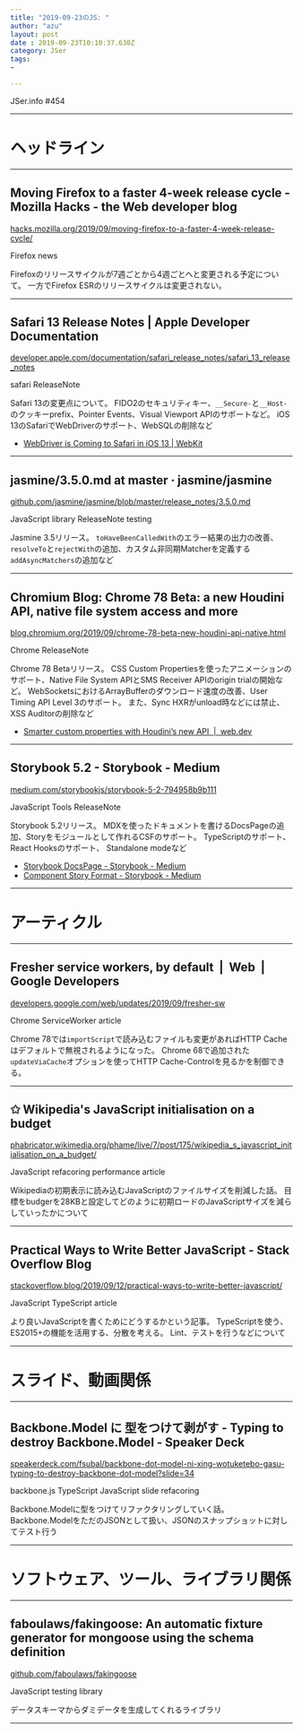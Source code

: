 ```yaml
---
title: "2019-09-23のJS: "
author: "azu"
layout: post
date : 2019-09-23T10:10:37.630Z
category: JSer
tags:
-

---
```


JSer.info #454

----

<h1 class="site-genre">ヘッドライン</h1>

----

## Moving Firefox to a faster 4-week release cycle - Mozilla Hacks - the Web developer blog
[hacks.mozilla.org/2019/09/moving-firefox-to-a-faster-4-week-release-cycle/](https://hacks.mozilla.org/2019/09/moving-firefox-to-a-faster-4-week-release-cycle/ "Moving Firefox to a faster 4-week release cycle - Mozilla Hacks - the Web developer blog")
<p class="jser-tags jser-tag-icon"><span class="jser-tag">Firefox</span> <span class="jser-tag">news</span></p>

Firefoxのリリースサイクルが7週ごとから4週ごとへと変更される予定について。
一方でFirefox ESRのリリースサイクルは変更されない。


----

## Safari 13 Release Notes | Apple Developer Documentation
[developer.apple.com/documentation/safari\_release\_notes/safari\_13\_release\_notes](https://developer.apple.com/documentation/safari_release_notes/safari_13_release_notes "Safari 13 Release Notes | Apple Developer Documentation")
<p class="jser-tags jser-tag-icon"><span class="jser-tag">safari</span> <span class="jser-tag">ReleaseNote</span></p>

Safari 13の変更点について。
FIDO2のセキュリティキー、`__Secure-`と`__Host-`のクッキーprefix、Pointer Events、Visual Viewport APIのサポートなど。
iOS 13のSafariでWebDriverのサポート、WebSQLの削除など

- [WebDriver is Coming to Safari in iOS 13 | WebKit](https://webkit.org/blog/9395/webdriver-is-coming-to-safari-in-ios-13/ "WebDriver is Coming to Safari in iOS 13 | WebKit")

----

## jasmine/3.5.0.md at master · jasmine/jasmine
[github.com/jasmine/jasmine/blob/master/release\_notes/3.5.0.md](https://github.com/jasmine/jasmine/blob/master/release_notes/3.5.0.md "jasmine/3.5.0.md at master · jasmine/jasmine")
<p class="jser-tags jser-tag-icon"><span class="jser-tag">JavaScript</span> <span class="jser-tag">library</span> <span class="jser-tag">ReleaseNote</span> <span class="jser-tag">testing</span></p>

Jasmine 3.5リリース。
`toHaveBeenCalledWith`のエラー結果の出力の改善、`resolveTo`と`rejectWith`の追加、カスタム非同期Matcherを定義する`addAsyncMatchers`の追加など


----

## Chromium Blog: Chrome 78 Beta: a new Houdini API, native file system access and more
[blog.chromium.org/2019/09/chrome-78-beta-new-houdini-api-native.html](https://blog.chromium.org/2019/09/chrome-78-beta-new-houdini-api-native.html "Chromium Blog: Chrome 78 Beta: a new Houdini API, native file system access and more")
<p class="jser-tags jser-tag-icon"><span class="jser-tag">Chrome</span> <span class="jser-tag">ReleaseNote</span></p>

Chrome 78 Betaリリース。
CSS Custom Propertiesを使ったアニメーションのサポート、Native File System APIとSMS Receiver APIのorigin trialの開始など。
WebSocketsにおけるArrayBufferのダウンロード速度の改善、User Timing API Level 3のサポート。
また、Sync HXRがunload時などには禁止、XSS Auditorの削除など

- [Smarter custom properties with Houdini’s new API  |  web.dev](https://web.dev/css-props-and-vals/ "Smarter custom properties with Houdini’s new API  |  web.dev")

----

## Storybook 5.2 - Storybook - Medium
[medium.com/storybookjs/storybook-5-2-794958b9b111](https://medium.com/storybookjs/storybook-5-2-794958b9b111 "Storybook 5.2 - Storybook - Medium")
<p class="jser-tags jser-tag-icon"><span class="jser-tag">JavaScript</span> <span class="jser-tag">Tools</span> <span class="jser-tag">ReleaseNote</span></p>

Storybook 5.2リリース。
MDXを使ったドキュメントを書けるDocsPageの追加、Storyをモジュールとして作れるCSFのサポート。
TypeScriptのサポート、React Hooksのサポート、 Standalone modeなど

- [Storybook DocsPage - Storybook - Medium](https://medium.com/storybookjs/storybook-docspage-e185bc3622bf "Storybook DocsPage - Storybook - Medium")
- [Component Story Format - Storybook - Medium](https://medium.com/storybookjs/component-story-format-66f4c32366df "Component Story Format - Storybook - Medium")

----
<h1 class="site-genre">アーティクル</h1>

----

## Fresher service workers, by default  |  Web  |  Google Developers
[developers.google.com/web/updates/2019/09/fresher-sw](https://developers.google.com/web/updates/2019/09/fresher-sw "Fresher service workers, by default  |  Web  |  Google Developers")
<p class="jser-tags jser-tag-icon"><span class="jser-tag">Chrome</span> <span class="jser-tag">ServiceWorker</span> <span class="jser-tag">article</span></p>

Chrome 78では`importScript`で読み込むファイルも変更があればHTTP Cacheはデフォルトで無視されるようになった。
Chrome 68で追加された`updateViaCache`オプションを使ってHTTP Cache-Controlを見るかを制御できる。


----

## ✩ Wikipedia's JavaScript initialisation on a budget
[phabricator.wikimedia.org/phame/live/7/post/175/wikipedia\_s\_javascript\_initialisation\_on\_a\_budget/](https://phabricator.wikimedia.org/phame/live/7/post/175/wikipedia_s_javascript_initialisation_on_a_budget/ "✩ Wikipedia's JavaScript initialisation on a budget")
<p class="jser-tags jser-tag-icon"><span class="jser-tag">JavaScript</span> <span class="jser-tag">refacoring</span> <span class="jser-tag">performance</span> <span class="jser-tag">article</span></p>

Wikipediaの初期表示に読み込むJavaScriptのファイルサイズを削減した話。
目標をbudgerを28KBと設定してどのように初期ロードのJavaScriptサイズを減らしていったかについて


----

## Practical Ways to Write Better JavaScript - Stack Overflow Blog
[stackoverflow.blog/2019/09/12/practical-ways-to-write-better-javascript/](https://stackoverflow.blog/2019/09/12/practical-ways-to-write-better-javascript/ "Practical Ways to Write Better JavaScript - Stack Overflow Blog")
<p class="jser-tags jser-tag-icon"><span class="jser-tag">JavaScript</span> <span class="jser-tag">TypeScript</span> <span class="jser-tag">article</span></p>

より良いJavaScriptを書くためにどうするかという記事。
TypeScriptを使う、ES2015+の機能を活用する、分散を考える。
Lint、テストを行うなどについて


----
<h1 class="site-genre">スライド、動画関係</h1>

----

## Backbone.Model に 型をつけて剥がす - Typing to destroy Backbone.Model - Speaker Deck
[speakerdeck.com/fsubal/backbone-dot-model-ni-xing-wotuketebo-gasu-typing-to-destroy-backbone-dot-model?slide&#x3D;34](https://speakerdeck.com/fsubal/backbone-dot-model-ni-xing-wotuketebo-gasu-typing-to-destroy-backbone-dot-model?slide=34 "Backbone.Model に 型をつけて剥がす - Typing to destroy Backbone.Model - Speaker Deck")
<p class="jser-tags jser-tag-icon"><span class="jser-tag">backbone.js</span> <span class="jser-tag">TypeScript</span> <span class="jser-tag">JavaScript</span> <span class="jser-tag">slide</span> <span class="jser-tag">refacoring</span></p>

Backbone.Modelに型をつけてリファクタリングしていく話。
Backbone.ModelをただのJSONとして扱い、JSONのスナップショットに対してテスト行う


----
<h1 class="site-genre">ソフトウェア、ツール、ライブラリ関係</h1>

----

## faboulaws/fakingoose: An automatic fixture generator for mongoose using the schema definition
[github.com/faboulaws/fakingoose](https://github.com/faboulaws/fakingoose "faboulaws/fakingoose: An automatic fixture generator for mongoose using the schema definition")
<p class="jser-tags jser-tag-icon"><span class="jser-tag">JavaScript</span> <span class="jser-tag">testing</span> <span class="jser-tag">library</span></p>

データスキーマからダミデータを生成してくれるライブラリ


----
